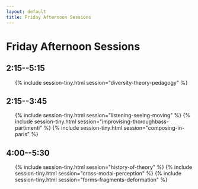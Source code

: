 ```yaml
---
layout: default
title: Friday Afternoon Sessions
---
```


# Friday Afternoon Sessions

## 2:15--5:15

<ul>
{% include session-tiny.html session="diversity-theory-pedagogy" %}
</ul>

## 2:15--3:45

<ul>
{% include session-tiny.html session="listening-seeing-moving" %}
{% include session-tiny.html session="improvising-thoroughbass-partimenti" %}
{% include session-tiny.html session="composing-in-paris" %}
</ul>

## 4:00--5:30

<ul>
{% include session-tiny.html session="history-of-theory" %}
{% include session-tiny.html session="cross-modal-perception" %}
{% include session-tiny.html session="forms-fragments-deformation" %}
</ul>


